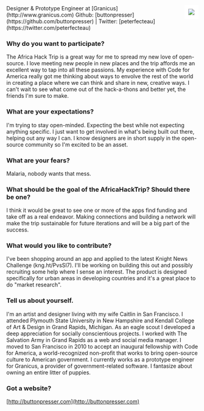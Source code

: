 <img src="https://asset0.37img.com/highrise/4cceecf67ae90f2eb7d1244446a34b016378cbb15b267a0749c7229fd6ba04eb5ee35245939a8fbc519eb5afb74cee99c60fc4a6854d06d83e81a1b2412c93555ade7386d24657af10098cae5b5d5425/avatar.gif?r=3" align="right" style="border: 10px solid #fff">
Designer & Prototype Engineer at [Granicus](http://www.granicus.com)  
Github: [buttonpresser](https://github.com/buttonpresser) | Twitter: [peterfecteau](https://twitter.com/peterfecteau)

### Why do you want to participate?

The Africa Hack Trip is a great way for me to spread my new love of open-source. I love meeting new people in new places and the trip affords me an excellent way to tap into all these passions. My experience with Code for America really got me thinking about ways to envolve the rest of the world in creating a place where we can think and share in new, creative ways. I can't wait to see what come out of the hack-a-thons and better yet, the friends I'm sure to make.

### What are your expectations?

I'm trying to stay open-minded. Expecting the best while not expecting anything specific. I just want to get involved in what's being built out there, helping out any way I can. I know designers are in short supply in the open-source community so I'm excited to be an asset.

### What are your fears?

Malaria, nobody wants that mess.

### What should be the goal of the AfricaHackTrip? Should there be one?

I think it would be great to see one or more of the apps find funding and take off as a real endeavor. Making connections and building a network will make the trip sustainable for future iterations and will be a big part of the success.

### What would you like to contribute?

I've been shopping around an app and applied to the latest Knight News Challenge (kng.ht/PvsSI7). I'll be working on building this out and possibly recruiting some help where I sense an interest. The product is designed specifically for urban areas in developing countries and it's a great place to do "market research".
 
### Tell us about yourself.

I'm an artist and designer living with my wife Caitlin in San Francisco. I attended Plymouth State University in New Hampshire and Kendall College of Art & Design in Grand Rapids, Michigan. As an eagle scout I developed a deep appreciation for socially conscientious projects. I worked with The Salvation Army in Grand Rapids as a web and social media manager. I moved to San Francisco in 2010 to accept an inaugural fellowship with Code for America, a world-recognized non-profit that works to bring open-source culture to American government. I currently works as a prototype engineer for Granicus, a provider of government-related software. I fantasize about owning an entire litter of puppies.

### Got a website?

[http://buttonpresser.com](http://buttonpresser.com)